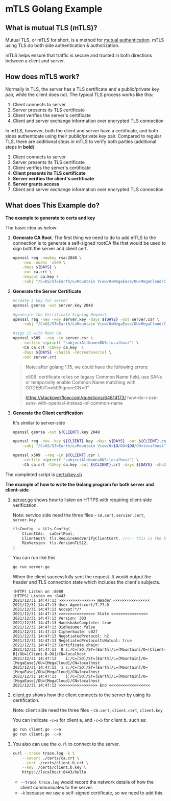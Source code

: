 # mTLS Golang Example


## What is mutual TLS (mTLS)?

Mutual TLS, or mTLS for short, is a method for [mutual authentication](https://en.wikipedia.org/wiki/Mutual_authentication). mTLS using TLS do both side authentication & authorization.

mTLS helps ensure that traffic is secure and trusted in both directions between a client and server. 


## How does mTLS work? 

Normally in TLS, the server has a TLS certificate and a public/private key pair, while the client does not. The typical TLS process works like this:

1. Client connects to server
2. Server presents its TLS certificate
3. Client verifies the server's certificate
4. Client and server exchange information over encrypted TLS connection

In mTLS, however, both the client and server have a certificate, and both sides authenticate using their public/private key pair. Compared to regular TLS, there are additional steps in mTLS to verify both parties (additional steps in **bold**):

1. Client connects to server
2. Server presents its TLS certificate
3. Client verifies the server's certificate
4. **Client presents its TLS certificate**
5. **Server verifies the client's certificate**
6. **Server grants access**
7. Client and server exchange information over encrypted TLS connection

## What does This Example do?

**The example to generate to certs and key**


The basic idea as below:

1. **Generate CA Root**. The first thing we need to do to add mTLS to the connection is to generate a self-signed rootCA file that would be used to sign both the server and client cert. 

    ```bash
    openssl req -newkey rsa:2048 \
        -new -nodes -x509 \
        -days ${DAYS} \
        -out ca.crt \
        -keyout ca.key \
        -subj "/C=US/ST=Earth/L=Mountain View/O=MegaEase/OU=MegaCloud/CN=localhost" 
    ```

2. **Generate the Server Certificate**

    ```bash
    #create a key for server
    openssl genrsa -out server.key 2048
    
    #generate the Certificate Signing Request 
    openssl req -new -key server.key -days ${DAYS} -out server.csr \
        -subj "/C=US/ST=Earth/L=Mountain View/O=MegaEase/OU=MegaCloud/CN=localhost" 
    
    #sign it with Root CA
    openssl x509  -req -in server.csr \
        -extfile <(printf "subjectAltName=DNS:localhost") \ 
        -CA ca.crt -CAkey ca.key  \
        -days ${DAYS} -sha256 -CAcreateserial \
        -out server.crt 
    ```
    > Note:  after golang 1.15, we could have the following errors:
    > 
    > x509: certificate relies on legacy Common Name field, use SANs or temporarily enable     Common Name matching with GODEBUG=x509ignoreCN=0"
    > 
    > https://stackoverflow.com/questions/64814173/    how-do-i-use-sans-with-openssl-instead-of-common-name

3. **Generate the Client certification**

    It's similar to server-side 

    ```bash
    openssl genrsa -out ${CLIENT}.key 2048

    openssl req -new -key ${CLIENT}.key -days ${DAYS} -out ${CLIENT}.csr \
        -subj "/C=US/ST=Earth/L=Mountain View/O=$O/OU=$OU/CN=localhost"

    openssl x509  -req -in ${CLIENT}.csr \
        -extfile <(printf "subjectAltName=DNS:localhost") \ 
        -CA ca.crt -CAkey ca.key -out ${CLIENT}.crt -days ${DAYS} -sha256 -CAcreateserial
    ```


The completed script is [certs/key.sh](certs/key.sh)


**The example of how to write the Golang program for both server and client-side**

1. [server.go](server.go) shows how to listen on HTTPS with requiring client-side verification. 

	Note: service side need the three files -  `CA.cert`, `servier.cert`, `server.key`

	```go
	tlsConfig := &tls.Config{
		ClientCAs:  caCertPool,
		ClientAuth: tls.RequireAndVerifyClientCert, //<-- this is the key
		MinVersion: tls.VersionTLS12,
	}
	```

	You can run like this
	
	```bash
	go run server.go
	```

	When the client successfully sent the request. It would output the header and TLS connection state which includes the client's subjects.

	```log
	(HTTP) Listen on :8080
	(HTTPS) Listen on :8443
	2021/12/31 14:47:13 >>>>>>>>>>>>>>>> Header <<<<<<<<<<<<<<<<
	2021/12/31 14:47:13 User-Agent:curl/7.77.0
	2021/12/31 14:47:13 Accept:*/*
	2021/12/31 14:47:13 >>>>>>>>>>>>>>>> State <<<<<<<<<<<<<<<<
	2021/12/31 14:47:13 Version: 303
	2021/12/31 14:47:13 HandshakeComplete: true
	2021/12/31 14:47:13 DidResume: false
	2021/12/31 14:47:13 CipherSuite: c02f
	2021/12/31 14:47:13 NegotiatedProtocol: h2
	2021/12/31 14:47:13 NegotiatedProtocolIsMutual: true
	2021/12/31 14:47:13 Certificate chain:
	2021/12/31 14:47:13  0 s:/C=[SO]/ST=[Earth]/L=[Mountain]/O=[Client-B]/OU=[Client-B-OU]/CN=localhost
	2021/12/31 14:47:13    i:/C=[SO]/ST=[Earth]/L=[Mountain]/O=[MegaEase]/OU=[MegaCloud]/CN=localhost
	2021/12/31 14:47:13  1 s:/C=[SO]/ST=[Earth]/L=[Mountain]/O=[MegaEase]/OU=[MegaCloud]/CN=localhost
	2021/12/31 14:47:13    i:/C=[SO]/ST=[Earth]/L=[Mountain]/O=[MegaEase]/OU=[MegaCloud]/CN=localhost
	2021/12/31 14:47:13 >>>>>>>>>>>>>>>>> End <<<<<<<<<<<<<<<<<<
	``` 

2. [client.go](client.go) shows how the client connects to the server by using its certification.

	Note: client side need the three files -  `CA.cert`, `client.cert`, `client.key`

	You can indicate `-c=a` for client a, and `-c=b` for client b. such as:
	```bash
	go run client.go -c=a
	go run client.go -c=b
	```

3. You also can use the `curl` to connect to the server.

	```bash
	curl --trace trace.log -k \
		--cacert ./certs/ca.crt \
		--cert ./certs/client.b.crt \
		--key ./certs/client.b.key \
		https://localhost:8443/hello
	```

	- `--trace trace.log` would record the network details of how the client communicates to the server.
	- `-k` because we use a self-signed certificate, so we need to add this.



